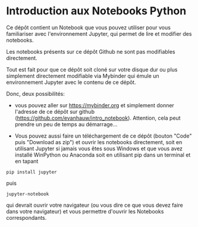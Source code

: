 # Introduction aux Notebooks Python

Ce dépôt contient un Notebook que vous pouvez utiliser pour 
vous familiariser avec l'environnement Jupyter, qui permet de lire et modifier des notebooks.

Les notebooks présents sur ce dépôt Github ne sont pas modifiables directement. 

Tout est fait pour que ce dépôt soit cloné sur votre disque dur ou plus simplement directement modifiable via Mybinder qui émule un environnement Jupyter avec le contenu de ce dépôt.

Donc, deux possibilités: 

* vous pouvez aller sur https://mybinder.org et simplement donner l'adresse de 
ce dépôt sur github 
(https://github.com/evanhauw/intro_notebook). Attention, cela 
peut prendre un peu de temps au démarrage...

* Vous pouvez aussi faire un téléchargement de ce dépôt (bouton "Code" puis 
"Download as zip") et ouvrir les notebooks directement, soit en utilisant 
Jupyter si jamais vous êtes sous Windows et que vous avez installé WinPython ou Anaconda
soit en utilisant pip dans un terminal et en tapant
``` 
pip install jupyter
```
puis
```
jupyter-notebook
```
qui devrait ouvrir votre navigateur (ou vous dire ce que vous devez faire dans 
votre navigateur) et vous permettre d'ouvrir les Notebooks correspondants.
